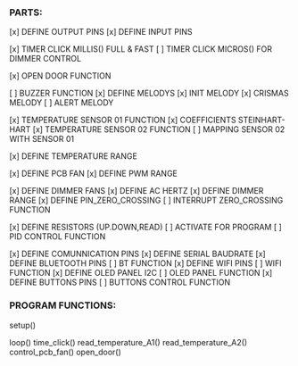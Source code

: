 ### PARTS:

[x] DEFINE OUTPUT PINS
[x] DEFINE INPUT PINS

[x] TIMER CLICK MILLIS() FULL & FAST
[ ] TIMER CLICK MICROS() FOR DIMMER CONTROL

[x] OPEN DOOR FUNCTION

[ ] BUZZER FUNCTION
    [x] DEFINE MELODYS
        [x] INIT MELODY
        [x] CRISMAS MELODY
        [ ] ALERT MELODY

[x] TEMPERATURE SENSOR 01 FUNCTION
    [x] COEFFICIENTS STEINHART-HART
[x] TEMPERATURE SENSOR 02 FUNCTION
    [ ] MAPPING SENSOR 02 WITH SENSOR 01

[x] DEFINE TEMPERATURE RANGE

[x] DEFINE PCB FAN
    [x] DEFINE PWM RANGE

[x] DEFINE DIMMER FANS
    [x] DEFINE AC HERTZ
    [x] DEFINE DIMMER RANGE
    [x] DEFINE PIN_ZERO_CROSSING
        [ ] INTERRUPT ZERO_CROSSING FUNCTION

[x] DEFINE RESISTORS (UP.DOWN,READ)
    [ ] ACTIVATE FOR PROGRAM
[ ] PID CONTROL FUNCTION

[x] DEFINE COMUNNICATION PINS
    [x] DEFINE SERIAL BAUDRATE
    [x] DEFINE BLUETOOTH PINS
        [ ] BT FUNCTION
    [x] DEFINE WIFI PINS
        [ ] WIFI FUNCTION
    [x] DEFINE OLED PANEL I2C
        [ ] OLED PANEL FUNCTION
    [x] DEFINE BUTTONS PINS
        [ ] BUTTONS CONTROL FUNCTION

### PROGRAM FUNCTIONS:

setup()

loop()
    time_click()
    read_temperature_A1()
    read_temperature_A2()
    control_pcb_fan()
    open_door()